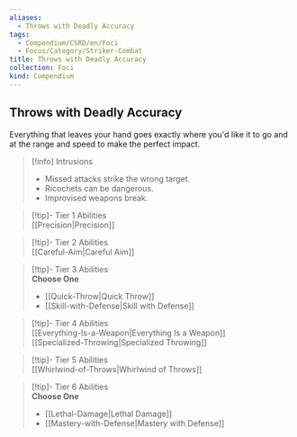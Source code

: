 ```yaml
---
aliases:
  - Throws with Deadly Accuracy
tags:
  - Compendium/CSRD/en/Foci
  - Focus/Category/Striker-Combat
title: Throws with Deadly Accuracy
collection: Foci
kind: Compendium
---
```

## Throws with Deadly Accuracy  
Everything that leaves your hand goes exactly where you'd like it to go and at the range and speed to make the perfect impact.  

>[!info] Intrusions  
>- Missed attacks strike the wrong target.  
>- Ricochets can be dangerous.  
>- Improvised weapons break.  


>[!tip]- Tier 1 Abilities  
> [[Precision|Precision]]  


>[!tip]- Tier 2 Abilities  
> [[Careful-Aim|Careful Aim]]  


>[!tip]- Tier 3 Abilities  
> **Choose One**  
>- [[Quick-Throw|Quick Throw]]  
>- [[Skill-with-Defense|Skill with Defense]]  


>[!tip]- Tier 4 Abilities  
> [[Everything-Is-a-Weapon|Everything Is a Weapon]]  
> [[Specialized-Throwing|Specialized Throwing]]  


>[!tip]- Tier 5 Abilities  
> [[Whirlwind-of-Throws|Whirlwind of Throws]]  


>[!tip]- Tier 6 Abilities  
> **Choose One**  
>- [[Lethal-Damage|Lethal Damage]]  
>- [[Mastery-with-Defense|Mastery with Defense]]